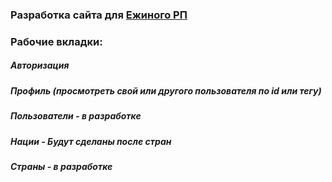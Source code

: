 ### Разработка сайта для [Ежиного РП](https://vk.com/hedgehogs_army)



### Рабочие вкладки:
##### Авторизация
##### Профиль (просмотреть свой или другого пользователя по id или тегу)
##### Пользователи - в разработке
##### Нации - Будут сделаны после стран
##### Страны - в разработке

